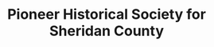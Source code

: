 ---
layout: repo
title: "Pioneer Historical Society for Sheridan County"
id: 6371
permalink: repos/6371/
---